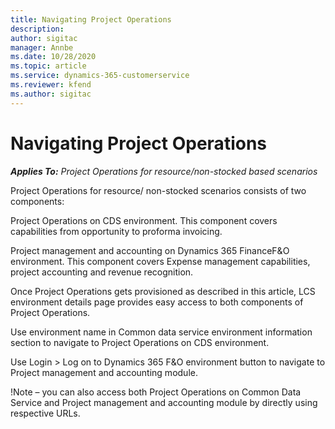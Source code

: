 ```yaml
---
title: Navigating Project Operations
description: 
author: sigitac
manager: Annbe
ms.date: 10/28/2020
ms.topic: article
ms.service: dynamics-365-customerservice
ms.reviewer: kfend 
ms.author: sigitac
---
```


# Navigating Project Operations

_**Applies To:** Project Operations for resource/non-stocked based scenarios_


Project Operations for resource/ non-stocked scenarios consists of two components: 

Project Operations on CDS environment. This component covers capabilities from opportunity to proforma invoicing. 

Project management and accounting on Dynamics 365 FinanceF&O environment. This component covers Expense management capabilities, project accounting and revenue recognition. 

 

Once Project Operations gets provisioned as described in this article, LCS environment details page provides easy access to both components of Project Operations.  

 

Use environment name in Common data service environment information section to navigate to Project Operations on CDS environment. 

Use Login > Log on to Dynamics 365 F&O environment button to navigate to Project management and accounting module.  

 

 

 

!Note – you can also access both Project Operations on Common Data Service and Project management and accounting module by directly using respective URLs. 
